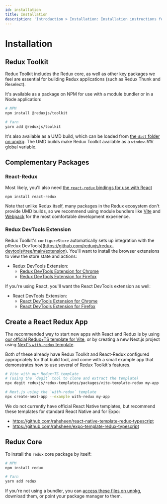 ```yaml
---
id: installation
title: Installation
description: 'Introduction > Installation: Installation instructions for Redux and related packages'
---
```


# Installation

## Redux Toolkit

Redux Toolkit includes the Redux core, as well as other key packages we feel are essential for building Redux applications (such as Redux Thunk and Reselect).

It's available as a package on NPM for use with a module bundler or in a Node application:

```bash
# NPM
npm install @reduxjs/toolkit

# Yarn
yarn add @reduxjs/toolkit
```

It's also available as a UMD build, which can be loaded from [the `dist` folder on unpkg](https://unpkg.com/@reduxjs/toolkit/dist/). The UMD builds make Redux Toolkit available as a `window.RTK` global variable.

## Complementary Packages

### React-Redux

Most likely, you'll also need [the `react-redux` bindings for use with React](https://github.com/reduxjs/react-redux)

```bash
npm install react-redux
```

Note that unlike Redux itself, many packages in the Redux ecosystem don't provide UMD builds, so we recommend using module bundlers like [Vite](https://vitejs.dev/) and [Webpack](https://webpack.js.org/) for the most comfortable development experience.

### Redux DevTools Extension

Redux Toolkit's `configureStore` automatically sets up integration with the pRedux DevTools](https://github.com/reduxjs/redux-devtools/tree/main/extension). You'll want to install the browser extensions to view the store state and actions:

- Redux DevTools Extension:
  - [Redux DevTools Extension for Chrome](https://chrome.google.com/webstore/detail/redux-devtools/lmhkpmbekcpmknklioeibfkpmmfibljd?hl=en)
  - [Redux DevTools Extension for Firefox](https://addons.mozilla.org/en-US/firefox/addon/reduxdevtools/)

If you're using React, you'll want the React DevTools extension as well:

- React DevTools Extension:
  - [React DevTools Extension for Chrome](https://chrome.google.com/webstore/detail/react-developer-tools/fmkadmapgofadopljbjfkapdkoienihi?hl=en)
  - [React DevTools Extension for Firefox](https://addons.mozilla.org/en-US/firefox/addon/react-devtools/)

## Create a React Redux App

The recommended way to start new apps with React and Redux is by using [our official Redux+TS template for Vite](https://github.com/reduxjs/redux-templates), or by creating a new Next.js project using [Next's `with-redux` template](https://github.com/vercel/next.js/tree/canary/examples/with-redux).

Both of these already have Redux Toolkit and React-Redux configured appropriately for that build tool, and come with a small example app that demonstrates how to use several of Redux Toolkit's features.

```bash
# Vite with our Redux+TS template
# (using the `degit` tool to clone and extract the template)
npx degit reduxjs/redux-templates/packages/vite-template-redux my-app

# Next.js using the `with-redux` template
npx create-next-app --example with-redux my-app
```

We do not currently have official React Native templates, but recommend these templates for standard React Native and for Expo:

- https://github.com/rahsheen/react-native-template-redux-typescript
- https://github.com/rahsheen/expo-template-redux-typescript

## Redux Core

To install the `redux` core package by itself:

```bash
# NPM
npm install redux

# Yarn
yarn add redux
```

If you're not using a bundler, you can [access these files on unpkg](https://unpkg.com/redux/), download them, or point your package manager to them.
